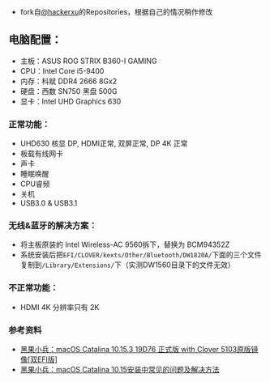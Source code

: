 * fork自[@hackerxu](https://github.com/taizilongxu)的Repositories，根据自己的情况稍作修改

## 电脑配置：
* 主板：ASUS ROG STRIX B360-I GAMING
* CPU：Intel Core i5-9400
* 内存：科赋 DDR4 2666 8Gx2
* 硬盘：西数 SN750 黑盘 500G
* 显卡：Intel UHD Graphics 630

### 正常功能：
* UHD630 核显 DP, HDMI正常, 双屏正常, DP 4K 正常
* 板载有线网卡
* 声卡
* 睡眠唤醒
* CPU睿频
* 关机
* USB3.0 & USB3.1

### 无线&蓝牙的解决方案：
* 将主板原装的 Intel Wireless-AC 9560拆下，替换为 BCM94352Z
* 系统安装后把`EFI/CLOVER/kexts/Other/Bluetooth/DW1820A/`下面的三个文件复制到`/Library/Extensions/`下（实测DW1560目录下的文件无效）

### 不正常功能：
* HDMI 4K 分辨率只有 2K

### 参考资料
* [黑果小兵：macOS Catalina 10.15.3 19D76 正式版 with Clover 5103原版镜像[双EFI版]](https://blog.daliansky.net/macOS-Catalina-10.15.3-19D76-Release-version-with-Clover-5103-original-image-Double-EFI-Version.html)
* [黑果小兵：macOS Catalina 10.15安装中常见的问题及解决方法](https://blog.daliansky.net/Common-problems-and-solutions-in-macOS-Catalina-10.15-installation.html)
